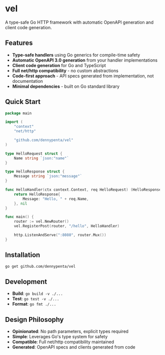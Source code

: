 # vel

A type-safe Go HTTP framework with automatic OpenAPI generation and client code generation.

## Features

- **Type-safe handlers** using Go generics for compile-time safety
- **Automatic OpenAPI 3.0 generation** from your handler implementations
- **Client code generation** for Go and TypeScript
- **Full net/http compatibility** - no custom abstractions
- **Code-first approach** - API specs generated from implementation, not documentation
- **Minimal dependencies** - built on Go standard library

## Quick Start

```go
package main

import (
	"context"
	"net/http"

	"github.com/dennypenta/vel"
)

type HelloRequest struct {
	Name string `json:"name"`
}

type HelloResponse struct {
	Message string `json:"message"`
}

func HelloHandler(ctx context.Context, req HelloRequest) (HelloResponse, *vel.Error) {
	return HelloResponse{
		Message: "Hello, " + req.Name,
	}, nil
}

func main() {
	router := vel.NewRouter()
	vel.RegisterPost(router, "/hello", HelloHandler)

	http.ListenAndServe(":8080", router.Mux())
}
```

## Installation

```bash
go get github.com/dennypenta/vel
```

## Development

- **Build**: `go build -v ./...`
- **Test**: `go test -v ./...`
- **Format**: `go fmt ./...`

## Design Philosophy

- **Opinionated**: No path parameters, explicit types required
- **Simple**: Leverages Go's type system for safety
- **Compatible**: Full net/http compatibility maintained
- **Generated**: OpenAPI specs and clients generated from code
